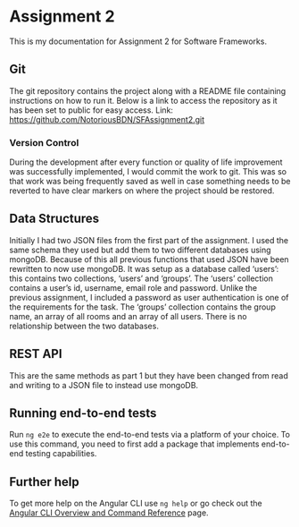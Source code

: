 # Assignment 2

This is my documentation for Assignment 2 for Software Frameworks.

## Git

The git repository contains the project along with a README file containing instructions on how to run it. Below is a link to access the repository as it has been set to public for easy access.
Link: https://github.com/NotoriousBDN/SFAssignment2.git

### Version Control

During the development after every function or quality of life improvement was successfully implemented, I would commit the work to git. This was so that work was being frequently saved as well in case something needs to be reverted to have clear markers on where the project should be restored.

## Data Structures

Initially I had two JSON files from the first part of the assignment. I used the same schema they used but add them to two different databases using mongoDB. Because of this all previous functions that used JSON have been rewritten to now use mongoDB. 
It was setup as a database called ‘users’: this contains two collections, ‘users’ and ‘groups’.
The ‘users’ collection contains a user’s id, username, email role and password. Unlike the previous assignment, I included a password as user authentication is one of the requirements for the task.
The ‘groups’ collection contains the group name, an array of all rooms and an array of all users.
There is no relationship between the two databases.

## REST API

This are the same methods as part 1 but they have been changed from read and writing to a JSON file to instead use mongoDB.

## Running end-to-end tests

Run `ng e2e` to execute the end-to-end tests via a platform of your choice. To use this command, you need to first add a package that implements end-to-end testing capabilities.

## Further help

To get more help on the Angular CLI use `ng help` or go check out the [Angular CLI Overview and Command Reference](https://angular.io/cli) page.
